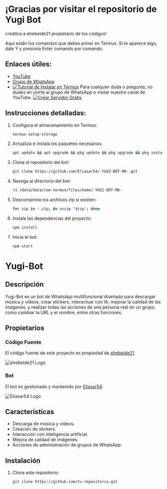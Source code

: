 # ¡Gracias por visitar el repositorio de Yugi Bot
créditos a elrebelde21 propietario de los códigos!


Aquí están los comandos que debes poner en Termux. Si te aparece algo, dale Y y presiona Enter comando por comando.

## Enlaces útiles:
- [YouTube](https://youtube.com/@eliasar_yt?si=rX57tbCTd1VDxdp-)
- [Grupo de WhatsApp](https://chat.whatsapp.com/C4LPn0cWKrx8Y7UgGZkneI)
- [![Tutorial de Instalar en Termux](https://img.shields.io/badge/Tutorial%20de%20Instalar%20en%20Termux-FF0000?style=for-the-badge&logo=youtube&logoColor=white)](https://youtu.be/sRHa1R_urcc?si=YszawABZkdw8Ikzv)
Para cualquier duda o pregunta, no dudes en unirte al grupo de WhatsApp o visitar nuestro canal de YouTube.
[![Crear Servidor Gratis](https://img.shields.io/badge/Crear%20Servidor%20Gratis-327FC7?style=for-the-badge&logo=github&logoColor=white)](https://github.com/codespaces/new?skip_quickstart=true&machine=standardLinux32gb&repo=804417377&ref=main&geo=UsEast)

## Instrucciones detalladas:

1. Configura el almacenamiento en Termux:
    ```sh
    termux-setup-storage
    ```

2. Actualiza e instala los paquetes necesarios:
    ```sh
    apt update && apt upgrade && pkg update && pkg upgrade && pkg install bash && pkg install libwebp && pkg install git -y && pkg install nodejs -y && pkg install ffmpeg -y && pkg install wget && pkg install imagemagick -y && pkg install yarn
    ```

3. Clona el repositorio del bot:
    ```sh
    git clone https://github.com/Eliasar54/-YUGI-BOT-MD-.git
    ```

4. Navega al directorio del bot:
    ```sh
    cd /data/data/com.termux/files/home/-YUGI-BOT-MD-
    ```

5. Descomprime los archivos zip si existen:
    ```sh
    for zip in *.zip; do unzip "$zip"; done
    ```

6. Instala las dependencias del proyecto:
    ```sh
    npm install
    ```

7. Inicia el bot:
    ```sh
    npm start
    ```

# Yugi-Bot

## Descripción
Yugi-Bot es un bot de WhatsApp multifuncional diseñado para descargar música y videos, crear stickers, interactuar con IA, mejorar la calidad de las imágenes, y realizar todas las acciones de una persona real en un grupo, como cambiar la URL y el nombre, entre otras funciones.

## Propietarios

### Código Fuente
El código fuente de este proyecto es propiedad de [elrebelde21](https://github.com/elrebelde21).

![elrebelde21 Logo](https://github.com/elrebelde21.png)

### Bot
El bot es gestionado y mantenido por [Eliasar54](https://github.com/Eliasar54).

![Eliasar54 Logo](https://github.com/Eliasar54.png)

## Características
- Descarga de música y videos.
- Creación de stickers.
- Interacción con inteligencia artificial.
- Mejora de calidad de imágenes.
- Acciones de administración de grupos de WhatsApp.

## Instalación
1. Clona este repositorio:
   ```bash
   git clone https://github.com/tu-repositorio.git
